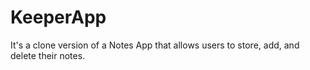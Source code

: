 # KeeperApp
It's a clone version of a Notes App that allows users to store, add, and delete their notes.
